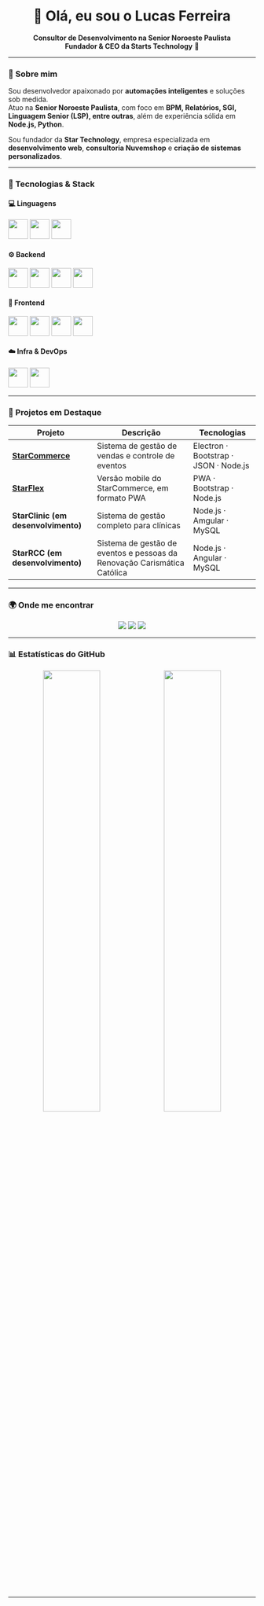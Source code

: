 <h1 align="center">👋 Olá, eu sou o Lucas Ferreira</h1>

<p align="center">
  <b>Consultor de Desenvolvimento na Senior Noroeste Paulista</b><br>
  <b>Fundador & CEO da Starts Technology</b> 🚀
</p>

---

### 💼 Sobre mim
Sou desenvolvedor apaixonado por **automações inteligentes** e soluções sob medida.  
Atuo na **Senior Noroeste Paulista**, com foco em **BPM, Relatórios, SGI, Linguagem Senior (LSP), entre outras**, além de experiência sólida em **Node.js, Python**.  

Sou fundador da **Star Technology**, empresa especializada em **desenvolvimento web**, **consultoria Nuvemshop** e **criação de sistemas personalizados**.

---

### 🧠 Tecnologias & Stack

#### 💻 Linguagens
<p align="left">
  <img src="https://cdn.jsdelivr.net/gh/devicons/devicon/icons/javascript/javascript-original.svg" width="40" height="40"/>
  <img src="https://cdn.jsdelivr.net/gh/devicons/devicon/icons/python/python-original.svg" width="40" height="40"/>
  <img src="https://cdn.jsdelivr.net/gh/devicons/devicon/icons/sqlite/sqlite-original.svg" width="40" height="40"/>
</p>

#### ⚙️ Backend
<p align="left">
  <img src="https://cdn.jsdelivr.net/gh/devicons/devicon/icons/nodejs/nodejs-original.svg" width="40" height="40"/>
  <img src="https://cdn.jsdelivr.net/gh/devicons/devicon/icons/express/express-original.svg" width="40" height="40"/>
  <img src="https://cdn.jsdelivr.net/gh/devicons/devicon/icons/firebase/firebase-plain.svg" width="40" height="40"/>
  <img src="https://cdn.jsdelivr.net/gh/devicons/devicon/icons/postgresql/postgresql-original.svg" width="40" height="40"/>
</p>

#### 🎨 Frontend
<p align="left">
  <img src="https://cdn.jsdelivr.net/gh/devicons/devicon/icons/react/react-original.svg" width="40" height="40"/>
  <img src="https://cdn.jsdelivr.net/gh/devicons/devicon/icons/html5/html5-original.svg" width="40" height="40"/>
  <img src="https://cdn.jsdelivr.net/gh/devicons/devicon/icons/css3/css3-original.svg" width="40" height="40"/>
  <img src="https://cdn.jsdelivr.net/gh/devicons/devicon/icons/bootstrap/bootstrap-original.svg" width="40" height="40"/>
</p>

#### ☁️ Infra & DevOps
<p align="left">
  <img src="https://cdn.jsdelivr.net/gh/devicons/devicon/icons/heroku/heroku-original.svg" width="40" height="40"/>
  <img src="https://cdn.jsdelivr.net/gh/devicons/devicon/icons/github/github-original.svg" width="40" height="40"/>
</p>

---

### 🚀 Projetos em Destaque

| Projeto | Descrição | Tecnologias |
|----------|------------|--------------|
| **[StarCommerce](#)** | Sistema de gestão de vendas e controle de eventos | Electron · Bootstrap · JSON · Node.js |
| **[StarFlex](#)** | Versão mobile do StarCommerce, em formato PWA | PWA · Bootstrap · Node.js |
| **StarClinic (em desenvolvimento)** | Sistema de gestão completo para clínicas | Node.js · Amgular · MySQL |
| **StarRCC (em desenvolvimento)** | Sistema de gestão de eventos e pessoas da Renovação Carismática Católica | Node.js · Angular · MySQL |

---

### 🌍 Onde me encontrar
<p align="center">
  <a href="mailto:lucas@startstechnology.com.br"><img src="https://img.shields.io/badge/Email-startssolucaotech@gmail.comr-red?style=for-the-badge&logo=gmail"></a>
  <a href="https://www.linkedin.com/in/lucasmoreiraferreira"><img src="https://img.shields.io/badge/LinkedIn-Lucas%20Moreira%20Ferreira-blue?style=for-the-badge&logo=linkedin"></a>
  <a href="https://startstechnology.com.br"><img src="https://img.shields.io/badge/Site-starwebti.com-black?style=for-the-badge&logo=firefox"></a>
</p>

---

### 📊 Estatísticas do GitHub

<p align="center">
  <img width="48%" src="https://github-readme-stats.vercel.app/api?username=MrLucasMoreira&show_icons=true&theme=tokyonight&hide_border=true" />
  <img width="48%" src="https://github-readme-streak-stats.herokuapp.com/?user=MrLucasMoreira&theme=tokyonight&hide_border=true" />
</p>

---
